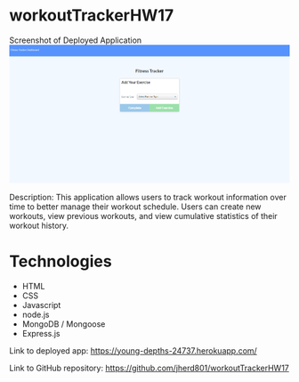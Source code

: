 # workoutTrackerHW17

Screenshot of Deployed Application
![Image description](https://github.com/jherd801/workoutTrackerHW17/blob/master/assets/Screenshot.png)


Description:
This application allows users to track workout information over time to better manage their workout schedule. Users can create new workouts, view previous workouts, and view cumulative statistics of their workout history.

# Technologies
- HTML
- CSS
- Javascript
- node.js
- MongoDB / Mongoose
- Express.js

Link to deployed app: https://young-depths-24737.herokuapp.com/

Link to GitHub repository: https://github.com/jherd801/workoutTrackerHW17


